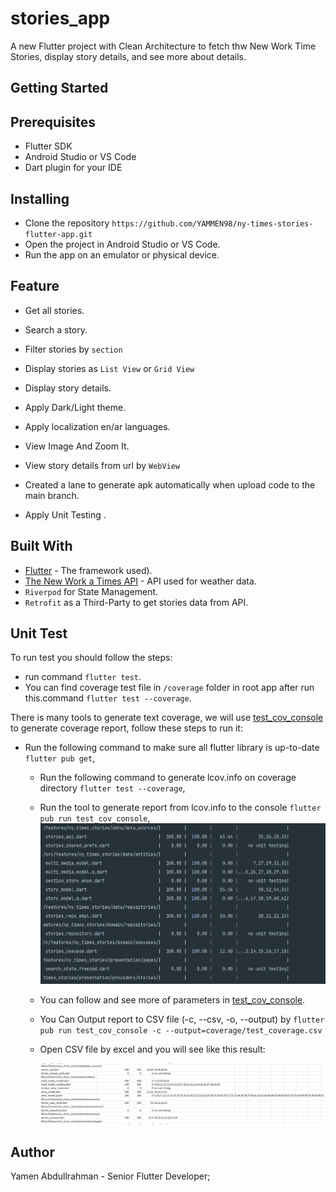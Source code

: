 # stories_app

A new Flutter project with Clean Architecture to fetch thw New Work Time
Stories, display story details, and see more about details.

## Getting Started

## Prerequisites

- Flutter SDK
- Android Studio or VS Code
- Dart plugin for your IDE

## Installing

- Clone the repository ```https://github.com/YAMMEN98/ny-times-stories-flutter-app.git```
- Open the project in Android Studio or VS Code.
- Run the app on an emulator or physical device.

## Feature

- Get all stories.
- Search a story.
- Filter stories by ```section```
- Display stories as ```List View``` or ```Grid View```
- Display story details.
- Apply Dark/Light theme.
- Apply localization en/ar languages.
- View Image And Zoom It.
- View story details from url by ```WebView```
- Created a lane to generate apk automatically when upload code to the main branch.


- Apply Unit Testing .

## Built With

- [Flutter](https://github.com/vedranMv/dataDashboard/releases) - The framework used).
- [The New Work a Times API](https://developer.nytimes.com/) - API used for weather data.
- ```Riverpod``` for State Management.
- ```Retrofit```  as a Third-Party to get stories data from API.

## Unit Test

To run test you should follow the steps:

- run command ```flutter test```.
- You can find coverage test file in ```/coverage``` folder in root app after run this.command ```flutter test --coverage```.

There is many tools to generate text coverage,
we will use [test_cov_console](https://pub.dev/packages/test_cov_console) to generate coverage
report, follow these steps to run it:

- Run the following command to make sure all flutter library is up-to-date ```flutter pub get```,
    - Run the following command to generate lcov.info on coverage
      directory ```flutter test --coverage```,
    - Run the tool to generate report from lcov.info to the
      console ```flutter pub run test_cov_console```,
      ![Text Coverage / Console](https://github.com/YAMMEN98/ny-times-stories-flutter-app/blob/main/coverage_test_console.png)

    - You can follow and see more of parameters
      in [test_cov_console](https://pub.dev/packages/test_cov_console).
    - You Can Output report to CSV file (-c, --csv, -o, --output)
      by ```flutter pub run test_cov_console -c --output=coverage/test_coverage.csv```
    - Open CSV file by excel and you will see like this result:

      ![Text Coverage / Excel](https://github.com/YAMMEN98/ny-times-stories-flutter-app/blob/main/coverage_test_excel.png)

## Author

Yamen Abdullrahman - Senior Flutter Developer;